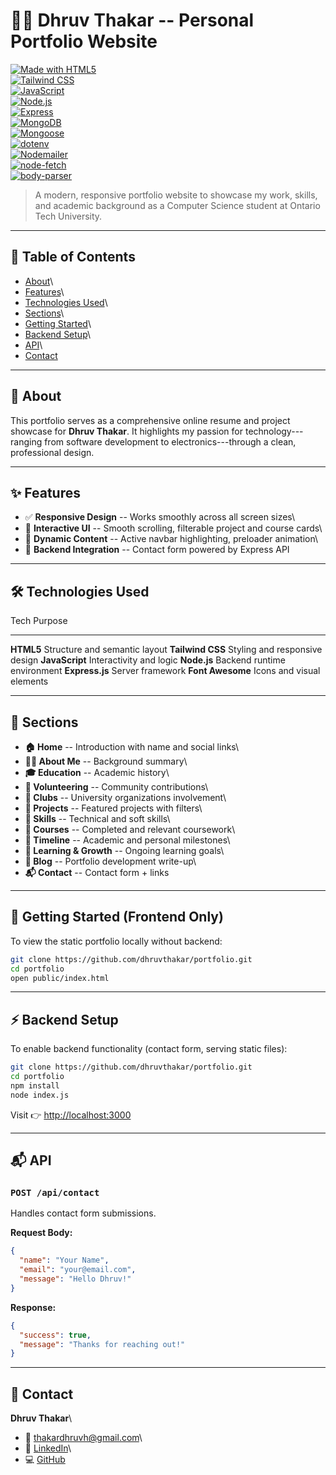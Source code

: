# 🧑‍💻 Dhruv Thakar -- Personal Portfolio Website

[![Made with
HTML5](https://img.shields.io/badge/HTML5-%23E34F26.svg?&style=for-the-badge&logo=html5&logoColor=white)](https://developer.mozilla.org/en-US/docs/Web/HTML)\
[![Tailwind
CSS](https://img.shields.io/badge/TailwindCSS-%2338B2AC.svg?&style=for-the-badge&logo=tailwind-css&logoColor=white)](https://tailwindcss.com/)\
[![JavaScript](https://img.shields.io/badge/JavaScript-%23F7DF1E.svg?&style=for-the-badge&logo=javascript&logoColor=black)](https://developer.mozilla.org/en-US/docs/Web/JavaScript)\
[![Node.js](https://img.shields.io/badge/Node.js-43853D?style=for-the-badge&logo=node.js&logoColor=white)](https://nodejs.org/)\
[![Express](https://img.shields.io/badge/Express.js-404D59?style=for-the-badge)](https://expressjs.com/)\
[![MongoDB](https://img.shields.io/badge/MongoDB-47A248?style=for-the-badge&logo=mongodb&logoColor=white)](https://www.mongodb.com/atlas)  
[![Mongoose](https://img.shields.io/badge/Mongoose-880000?style=for-the-badge)](https://mongoosejs.com/)  
[![dotenv](https://img.shields.io/badge/dotenv-000000?style=for-the-badge)](https://github.com/motdotla/dotenv)  
[![Nodemailer](https://img.shields.io/badge/Nodemailer-009B77?style=for-the-badge)](https://nodemailer.com/)  
[![node-fetch](https://img.shields.io/badge/node--fetch-333333?style=for-the-badge)](https://github.com/node-fetch/node-fetch)  
[![body-parser](https://img.shields.io/badge/body--parser-6DB33F?style=for-the-badge)](https://github.com/expressjs/body-parser)  


> A modern, responsive portfolio website to showcase my work, skills,
> and academic background as a Computer Science student at Ontario Tech
> University.

------------------------------------------------------------------------

## 📑 Table of Contents

-   [About](#-about)\
-   [Features](#-features)\
-   [Technologies Used](#-technologies-used)\
-   [Sections](#-sections)\
-   [Getting Started](#-getting-started)\
-   [Backend Setup](#-backend-setup)\
-   [API](#-api)\
-   [Contact](#-contact)

------------------------------------------------------------------------

## 📌 About

This portfolio serves as a comprehensive online resume and project
showcase for **Dhruv Thakar**. It highlights my passion for
technology---ranging from software development to electronics---through
a clean, professional design.

------------------------------------------------------------------------

## ✨ Features

-   ✅ **Responsive Design** -- Works smoothly across all screen sizes\
-   🎯 **Interactive UI** -- Smooth scrolling, filterable project and
    course cards\
-   🧠 **Dynamic Content** -- Active navbar highlighting, preloader
    animation\
-   🧾 **Backend Integration** -- Contact form powered by Express API

------------------------------------------------------------------------

## 🛠️ Technologies Used

  Tech               Purpose
  ------------------ -------------------------------
  **HTML5**          Structure and semantic layout
  **Tailwind CSS**   Styling and responsive design
  **JavaScript**     Interactivity and logic
  **Node.js**        Backend runtime environment
  **Express.js**     Server framework
  **Font Awesome**   Icons and visual elements

------------------------------------------------------------------------

## 📂 Sections

-   **🏠 Home** -- Introduction with name and social links\
-   **👨‍💻 About Me** -- Background summary\
-   **🎓 Education** -- Academic history\
-   **🤝 Volunteering** -- Community contributions\
-   **📣 Clubs** -- University organizations involvement\
-   **💼 Projects** -- Featured projects with filters\
-   **🧠 Skills** -- Technical and soft skills\
-   **📘 Courses** -- Completed and relevant coursework\
-   **📆 Timeline** -- Academic and personal milestones\
-   **🌱 Learning & Growth** -- Ongoing learning goals\
-   **📝 Blog** -- Portfolio development write-up\
-   **📬 Contact** -- Contact form + links

------------------------------------------------------------------------

## 🚀 Getting Started (Frontend Only)

To view the static portfolio locally without backend:

``` bash
git clone https://github.com/dhruvthakar/portfolio.git
cd portfolio
open public/index.html
```

------------------------------------------------------------------------

## ⚡ Backend Setup

To enable backend functionality (contact form, serving static files):

``` bash
git clone https://github.com/dhruvthakar/portfolio.git
cd portfolio
npm install
node index.js
```

Visit 👉 <http://localhost:3000>

------------------------------------------------------------------------

## 📬 API

### `POST /api/contact`

Handles contact form submissions.

**Request Body:**

``` json
{
  "name": "Your Name",
  "email": "your@email.com",
  "message": "Hello Dhruv!"
}
```

**Response:**

``` json
{
  "success": true,
  "message": "Thanks for reaching out!"
}
```

------------------------------------------------------------------------

## 👤 Contact

**Dhruv Thakar**\
- 📧 <thakardhruvh@gmail.com>\
- 🔗 [LinkedIn](https://linkedin.com/in/dhruv-thakar-ba46aa296)\
- 💻 [GitHub](https://github.com/dhruvthakar)
